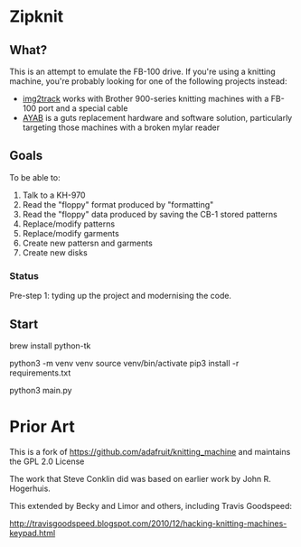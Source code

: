 # Zipknit

## What?

This is an attempt to emulate the FB-100 drive. If you're using a knitting machine, you're probably looking for one of the following projects instead:

* [img2track](https://daviworks.com/knitting/) works with Brother 900-series knitting machines with a FB-100 port and a special cable
* [AYAB](http://www.ayab-knitting.com/) is a guts replacement hardware and software solution, particularly targeting those machines with a broken mylar reader

## Goals

To be able to:

1. Talk to a KH-970
2. Read the "floppy" format produced by "formatting"
3. Read the "floppy" data produced by saving the CB-1 stored patterns
4. Replace/modify patterns
5. Replace/modify garments
6. Create new pattersn and garments
7. Create new disks

### Status

Pre-step 1: tyding up the project and modernising the code.

## Start

brew install python-tk

python3 -m venv venv
source venv/bin/activate
pip3 install -r requirements.txt

python3 main.py


# Prior Art

This is a fork of https://github.com/adafruit/knitting_machine and maintains the GPL 2.0 License

The work that Steve Conklin did was based on earlier work by John R. Hogerhuis.

This extended by Becky and Limor and others, including Travis Goodspeed:

http://travisgoodspeed.blogspot.com/2010/12/hacking-knitting-machines-keypad.html
